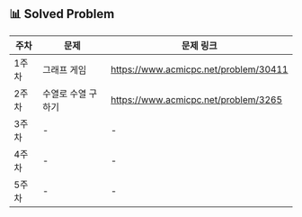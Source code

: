## 📊 Solved Problem

| 주차  | 문제                          | 문제 링크 |
|------|-----------------------------|-----------|
| 1주차 | 그래프 게임                 | https://www.acmicpc.net/problem/30411 |
| 2주차 | 수열로 수열 구하기          | https://www.acmicpc.net/problem/3265 |
| 3주차 | -                          | - |
| 4주차 | -                          | - |
| 5주차 | -                          | - |
